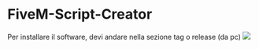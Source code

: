 # FiveM-Script-Creator
Per installare il software, devi andare nella sezione tag o release (da pc)
![](https://i.ibb.co/FYyc0gb/Screenshot-408-LI.jpg)
